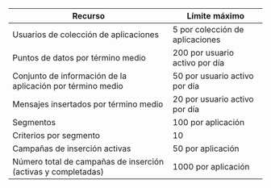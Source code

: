 Recurso|Límite máximo
---|---
Usuarios de colección de aplicaciones|5 por colección de aplicaciones
Puntos de datos por término medio|200 por usuario activo por día
Conjunto de información de la aplicación por término medio|50 por usuario activo por día
Mensajes insertados por término medio|20 por usuario activo por día
Segmentos|100 por aplicación
Criterios por segmento|10
Campañas de inserción activas|50 por aplicación
Número total de campañas de inserción (activas y completadas)|1000 por aplicación

<!---HONumber=August15_HO7-->